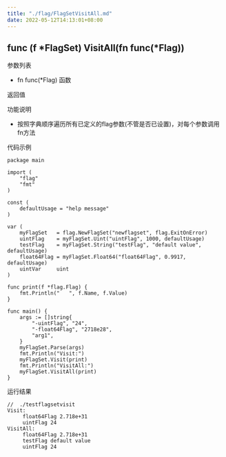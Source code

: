 ```yaml
---
title: "./flag/FlagSetVisitAll.md"
date: 2022-05-12T14:13:01+08:00
---
```

## func (f *FlagSet) VisitAll(fn func(*Flag))

参数列表
- fn func(*Flag)  函数

返回值

功能说明
- 按照字典顺序遍历所有已定义的flag参数(不管是否已设置)，对每个参数调用fn方法

代码示例
    
    package main

    import (
    	"flag"
    	"fmt"
    )
    
    const (
    	defaultUsage = "help message"
    )
    
    var (
    	myFlagSet   = flag.NewFlagSet("newflagset", flag.ExitOnError)
    	uintFlag    = myFlagSet.Uint("uintFlag", 1000, defaultUsage)
    	testFlag    = myFlagSet.String("testFlag", "default value", defaultUsage)
    	float64Flag = myFlagSet.Float64("float64Flag", 0.9917, defaultUsage)
    	uintVar     uint
    )
    
    func print(f *flag.Flag) {
    	fmt.Println("	", f.Name, f.Value)
    }
    
    func main() {
    	args := []string{
    		"-uintFlag", "24",
    		"-float64Flag", "2718e28",
    		"arg1",
    	}
    	myFlagSet.Parse(args)
    	fmt.Println("Visit:")
    	myFlagSet.Visit(print)
    	fmt.Println("VisitAll:")
    	myFlagSet.VisitAll(print)
    }

运行结果
    
    //  ./testflagsetvisit 
    Visit:
    	 float64Flag 2.718e+31
    	 uintFlag 24
    VisitAll:
    	 float64Flag 2.718e+31
    	 testFlag default value
    	 uintFlag 24

